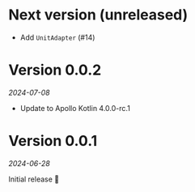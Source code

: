 # Next version (unreleased)

* Add `UnitAdapter` (#14)

# Version 0.0.2
_2024-07-08_

* Update to Apollo Kotlin 4.0.0-rc.1

# Version 0.0.1
_2024-06-28_

Initial release 🎉
